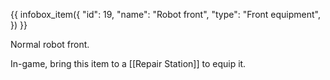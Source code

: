 {{ infobox_item({
	"id": 19,
	"name": "Robot front",
	"type": "Front equipment",
}) }}

Normal robot front.

In-game, bring this item to a [[Repair Station]] to equip it.